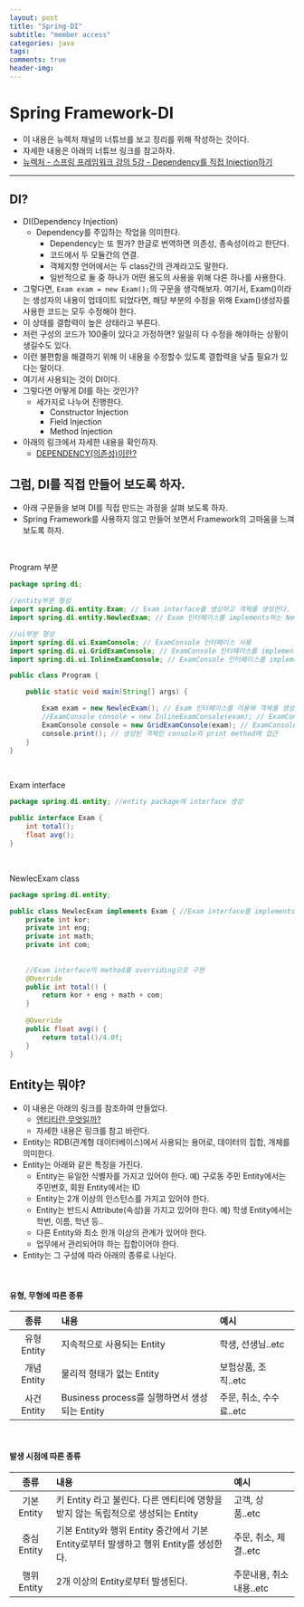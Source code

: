 ```yaml
---  
layout: post  
title: "Spring-DI"  
subtitle: "member access"  
categories: java
tags: 
comments: true  
header-img:
---  
```


# Spring Framework-DI
- 이 내용은 뉴렉처 채널의 너튜브를 보고 정리를 위해 작성하는 것이다.
- 자세한 내용은 아래의 너튜브 링크를 참고하자.
- [뉴렉처 - 스프링 프레임워크 강의 5강 - Dependency를 직접 Injection하기](https://youtu.be/gtqctgfywn4)
---
## DI?
- DI(Dependency Injection)
	- Dependency를 주입하는 작업을 의미한다.
      - Dependency는 또 뭔가? 한글로 번역하면 의존성, 종속성이라고 한단다.
      - 코드에서 두 모듈간의 연결.
      - 객체지향 언어에서는 두 class간의 관계라고도 말한다.
      - 일반적으로 둘 중 하나가 어떤 용도의 사용을 위해 다른 하나를 사용한다.
- 그렇다면, ```Exam exam = new Exam();```의 구문을 생각해보자. 여기서, Exam()이라는 생성자의 내용이 업데이트 되었다면, 해당 부분의 수정을 위해 Exam()생성자를 사용한 코드는 모두 수정해야 한다.
- 이 상태를 결합력이 높은 상태라고 부른다.
- 저런 구성의 코드가 100줄이 있다고 가정하면? 일일히 다 수정을 해야하는 상황이 생길수도 있다.
- 이런 불편함을 해결하기 위해 이 내용을 수정할수 있도록 결합력을 낮출 필요가 있다는 말이다.
- 여기서 사용되는 것이 DI이다.
- 그렇다면 어떻게 DI를 하는 것인가?
  - 세가지로 나누어 진행한다.
    - Constructor Injection
    - Field Injection
    - Method Injection
- 아래의 링크에서 자세한 내용을 확인하자.
  - [DEPENDENCY(의존성)이란?](https://tony-programming.tistory.com/entry/Dependency-%EC%9D%98%EC%A1%B4%EC%84%B1-%EC%9D%B4%EB%9E%80)

## 그럼, DI를 직접 만들어 보도록 하자.
- 아래 구문들을 보며 DI를 직접 만드는 과정을 살펴 보도록 하자.
- Spring Framework를 사용하지 않고 만들어 보면서 Framework의 고마움을 느껴 보도록 하자.

<br>

Program 부분
```java
package spring.di;

//entity부분 형성
import spring.di.entity.Exam; // Exam interface를 생성하고 객체를 생성한다.
import spring.di.entity.NewlecExam; // Exam 인터페이스를 implements하는 NewlecExam class를 생성하고,  interface의 method를 overriding함으로서 해당 method를 구현한다.

//ui부분 형성
import spring.di.ui.ExamConsole; // ExamConsole 인터페이스 사용
import spring.di.ui.GridExamConsole; // ExamConsole 인터페이스를 implements하는 GridExamConsole class를 생성하고 interface의 method overriding 하여 method실체 구현
import spring.di.ui.InlineExamConsole; // ExamConsole 인터페이스를 implements하는 InlineExamConsole class를 생성하고 interface의 method overriding 하여 method실체 구현

public class Program {

	public static void main(String[] args) {

		Exam exam = new NewlecExam(); // Exam 인터페이스를 이용해 객체를 생성한다.
		//ExamConsole console = new InlineExamConsole(exam); // ExamConsole 인터페이스를 이용해 객체를 생성하고, InlineExamConsole생성자에 exam을 Injection.
		ExamConsole console = new GridExamConsole(exam); // ExamConsole 인터페이스를 이용해 객체를 생성하고, GridExamConsole생성자에 exam을 Injection.
		console.print(); // 생성된 객체인 console의 print method에 접근
	}
}
```

<br>

Exam interface
<br>

```java
package spring.di.entity; //entity package에 interface 생성

public interface Exam {
	int total();
	float avg();
}
```

<br>

NewlecExam class
<br>

```java
package spring.di.entity;

public class NewlecExam implements Exam { //Exam interface를 implements
	private int kor;
	private int eng;
	private int math;
	private int com;
	
	
	//Exam interface의 method를 overriding으로 구현
	@Override
	public int total() {
		return kor + eng + math + com;
	}
	
	@Override
	public float avg() {
		return total()/4.0f;
	}
}

```
## Entity는 뭐야?
- 이 내용은 아래의 링크를 참조하여 만들었다.
    - [엔티티란 무엇일까?](https://rh-cp.tistory.com/78)
  - 자세한 내용은 링크를 참고 바란다.
- Entity는 RDB(관계형 데이터베이스)에서 사용되는 용어로, 데이터의 집합, 개체를 의미한다.
- Entity는 아래와 같은 특징을 가진다.
  - Entity는 유일한 식별자를 가지고 있어야 한다. 예) 구로동 주민 Entity에서는 주민번호, 회원 Entity에서는 ID
  - Entity는 2개 이상의 인스턴스를 가지고 있어야 한다.
  - Entity는 반드시 Attribute(속성)을 가지고 있어야 한다. 예) 학생 Entity에서는 학번, 이름, 학년 등..
  - 다른 Entity와 최소 한개 이상의 관계가 있어야 한다.
  - 업무에서 관리되어야 하는 집합이어야 한다.
- Entity는 그 구성에 따라 아래의 종류로 나뉜다.

<br>

#### 유형, 무형에 따른 종류

|종류|내용|예시|
| :---: | :--- | :--- |
| 유형 Entity | 지속적으로 사용되는 Entity | 학생, 선생님..etc
| 개념 Entity | 물리적 형태가 없는 Entity | 보험상품, 조직..etc
| 사건 Entity | Business process를 실행하면서 생성되는 Entity | 주문, 취소, 수수료..etc

<br>

#### 발생 시점에 따른 종류

|종류|내용|예시|
| :---: | :--- | :--- |
| 기본 Entity | 키 Entity 라고 불린다. 다른 엔티티에 영향을 받지 않는 독립적으로 생성되는 Entity | 고객, 상품..etc
| 중심 Entity | 기본 Entity와 행위 Entity 중간에서 기본 Entity로부터 발생하고 행위 Entity를 생성한다. | 주문, 취소, 체결..etc
| 행위 Entity | 2개 이상의 Entity로부터 발생된다. | 주문내용, 취소내용..etc